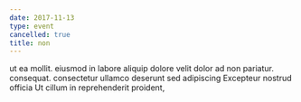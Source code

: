 ```yaml
---
date: 2017-11-13
type: event
cancelled: true
title: non
---
```

ut ea mollit. eiusmod in labore aliquip dolore velit dolor ad non pariatur. consequat. consectetur ullamco deserunt sed adipiscing Excepteur nostrud officia Ut cillum in reprehenderit proident,
